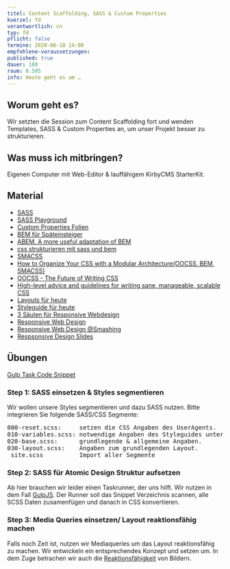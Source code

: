 ```yaml
---
titel: Content Scaffolding, SASS & Custom Properties
kuerzel: fd
verantwortlich: cn
typ: fd
pflicht: false
termine: 2020-06-18 14:00
empfohlene-voraussetzungen: 
published: true
dauer: 180
raum: 0.505
info: Heute geht es um …
---
```


## Worum geht es?

Wir setzten die Session zum Content Scaffolding fort und wenden Templates, SASS & Custom Properties an, um unser Projekt besser zu strukturieren.

## Was muss ich mitbringen?
Eigenen Computer mit Web-Editor & lauffähigem KirbyCMS StarterKit.

## Material
- [SASS](https://sass-lang.com/)
- [SASS Playground](https://www.sassmeister.com/)
- [Custom Properties Folien](../../material/frontend-development-2/css3/)
- [BEM für Späteinsteiger](https://praegnanz.de/weblog/bem-fuer-spaeteinsteiger)
- [ABEM. A more useful adaptation of BEM](https://css-tricks.com/abem-useful-adaptation-bem/)
- [css strukturieren mit sass und bem](https://www.innovationsraum.de/geek-talk-css-strukturieren-sass-bem/)
- [SMACSS](http://smacss.com/)
- [How to Organize Your CSS with a Modular Architecture(OOCSS, BEM, SMACSS)](https://snipcart.com/blog/organize-css-modular-architecture)
- [OOCSS - The Future of Writing CSS](https://www.keycdn.com/blog/oocss)
- [High-level advice and guidelines for writing sane, manageable, scalable CSS](https://cssguidelin.es/)
- [Layouts für heute](../../material/frontend-development-2/entwurf/landscape.zip)
- [Styleguide für heute](../../material/frontend-development-2/entwurf/sd201819styleguidemaijost.pdf)
- [3 Säulen für Responsive Webdesign](https://www.konversionskraft.de/trends/die-3-saeulen-des-responsive-webdesign.html)
- [Responsive Web Design](https://alistapart.com/article/responsive-web-design/)
- [Responsive Web Design @Smashing](https://www.smashingmagazine.com/category/responsive-web-design/)
- [Respsonsive Design Slides](https://media.kulturbanause.de/2012/11/responsive-webdesign/index.html#/)

## Übungen

[Gulp Task Code Snippet](https://th-koeln.github.io/mi-bachelor-webdevelopment/codesnippets/gulp-commands/)

### Step 1: SASS einsetzen & Styles segmentieren
Wir wollen unsere Styles segmentieren und dazu SASS nutzen. Bitte integrieren Sie folgende SASS/CSS Segmente:
<pre>
000-reset.scss:     setzen die CSS Angaben des UserAgents.
010-variables.scss: notwendige Angaben des Styleguides unterteilt in initiale und abgeleitete Variabeln.
020-base.scss:      grundlegende & allgemeine Angaben.
030-layout.scss:    Angaben zum grundlegenden Layout.
_site.scss          Import aller Segmente
</pre>

### Step 2: SASS für Atomic Design Struktur aufsetzen
Ab hier brauchen wir leider einen Taskrunner, der uns hilft. Wir nutzen in dem Fall [GulpJS](https://gulpjs.com/). Der Runner soll das Snippet Verzeichnis scannen, alle SCSS Daten zusamenfügen und danach in CSS konvertieren.

### Step 3: Media Queries einsetzen/ Layout reaktionsfähig machen
Falls noch Zeit ist, nutzen wir Mediaqueries um das Layout reaktionsfähig zu machen. Wir entwickeln ein entsprechendes Konzept und setzen um. In dem Zuge betrachen wir auch die [Reaktionsfähigkeit](https://blog.kulturbanause.de/2014/09/responsive-images-srcset-sizes-adaptive/) von Bildern.